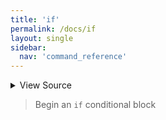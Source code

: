 ```yaml
---
title: 'if'
permalink: /docs/if
layout: single
sidebar:
  nav: 'command_reference'
---
```




<details>
  <summary>View Source</summary>

{% highlight sh %}

# Write the function
!fn --shellpen-private writeDSL writeln "if $*"
!fn --shellpen-private writeDSL writeln "then"

# Push the DSL command to run to CLOSE this block
!fn --shellpen-private writeDSL --push "fi"
{% endhighlight %}

</details>



> Begin an `if` conditional block







